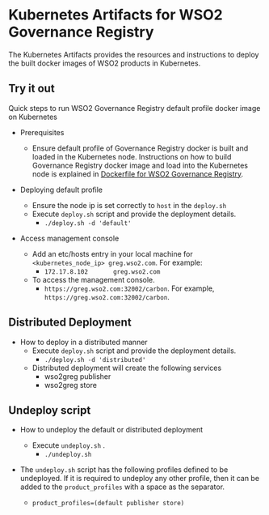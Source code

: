 # Kubernetes Artifacts for WSO2 Governance Registry #
The Kubernetes Artifacts provides the resources and instructions to deploy the built docker images of WSO2 products in Kubernetes.

## Try it out
Quick steps to run WSO2 Governance Registry default profile docker image on Kubernetes

* Prerequisites
    - Ensure default profile of Governance Registry docker is built and loaded in the Kubernetes node.
    Instructions on how to build Governance Registry docker image and load into the Kubernetes node is explained in [Dockerfile for WSO2 Governance Registry](https://github.com/wso2/dockerfiles/tree/master/wso2greg#building-the-docker-images).

* Deploying default profile
    - Ensure the node ip is set correctly to `host` in the `deploy.sh`
    - Execute `deploy.sh` script and provide the deployment details.
        + `./deploy.sh -d 'default'`

* Access management console
    - Add an etc/hosts entry in your local machine for `<kubernetes_node_ip> greg.wso2.com`. For example:
        + `172.17.8.102       greg.wso2.com`
    - To access the management console.
        +  `https://greg.wso2.com:32002/carbon`. For example, `https://greg.wso2.com:32002/carbon`.

## Distributed Deployment

* How to deploy in a distributed manner
    - Execute `deploy.sh` script and provide the deployment details.
        + `./deploy.sh -d 'distributed'`
    - Distributed deployment will create the following services
        + wso2greg publisher
        + wso2greg store 

## Undeploy script

* How to undeploy the default or distributed deployment
    - Execute `undeploy.sh` .
        + `./undeploy.sh`   

* The `undeploy.sh` script has the following profiles defined to be undeployed. If it is required to undeploy any other profile, then it can be added to the `product_profiles` with a space as the separator.
    - `product_profiles=(default publisher store)`
